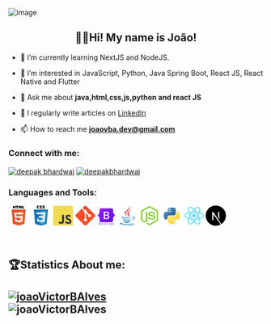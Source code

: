 ![image](https://user-images.githubusercontent.com/86852231/208265251-4dc321d7-8c20-4788-a69f-6d8ef381b560.png)


<h2 align="center">🖖🏻Hi! My name is João!</h2>


- 🌱 I’m currently learning NextJS and NodeJS.

- 💭 I’m interested in JavaScript, Python, Java Spring Boot, React JS, React Native and Flutter

- 💬 Ask me about **java,html,css,js,python and react JS**

- 📝 I regularly write articles on [LinkedIn](https://www.linkedin.com/in/jo%C3%A3o-victor-alves-ab7931163/)

- 📫 How to reach me **joaovba.dev@gmail.com**


<h3 align="left">Connect with me:</h3>
<p align="left">
<a href="https://www.linkedin.com/in/jo%C3%A3o-victor-alves-ab7931163/" target="blank"><img align="center" src="https://raw.githubusercontent.com/rahuldkjain/github-profile-readme-generator/master/src/images/icons/Social/linked-in-alt.svg" alt="deepak bhardwaj" height="30" width="40" /></a>
<a href="https://www.instagram.com/joaovba.dev/" target="blank"><img align="center" src="https://upload.wikimedia.org/wikipedia/commons/thumb/a/a5/Instagram_icon.png/2048px-Instagram_icon.png" alt="deepakbhardwaj" height="40" width="40" /></a>
</p>

<h3 align="left">Languages and Tools:</h3>
<p align="left"> 

<img src="https://raw.githubusercontent.com/devicons/devicon/master/icons/html5/html5-original-wordmark.svg" alt="html5" width="40" height="40"/>
<img src="https://raw.githubusercontent.com/devicons/devicon/master/icons/css3/css3-original-wordmark.svg" alt="css3" width="40" height="40"/>
<img src="https://raw.githubusercontent.com/devicons/devicon/master/icons/javascript/javascript-original.svg" alt="javascript" width="40" height="40"/> 
<img src="https://raw.githubusercontent.com/devicons/devicon/master/icons/git/git-original.svg" alt="git" width="40" height="40"/> 
<img src="https://raw.githubusercontent.com/devicons/devicon/master/icons/bootstrap/bootstrap-original-wordmark.svg" alt="css3" width="35" height="35"/>
<img src="https://raw.githubusercontent.com/devicons/devicon/master/icons/java/java-original.svg" alt="nodejs" width="40" height="40"/> 
<img src="https://raw.githubusercontent.com/devicons/devicon/master/icons/nodejs/nodejs-original.svg" alt="java" width="40" height="40"/> 
<img src="https://raw.githubusercontent.com/devicons/devicon/master/icons/python/python-original.svg" alt="python" width="40" height="40"/>
<img src="https://raw.githubusercontent.com/devicons/devicon/master/icons/react/react-original.svg" alt="react" width="40" height="40"/>
<img src="https://raw.githubusercontent.com/devicons/devicon/master/icons/nextjs/nextjs-original.svg" alt="nextjs" width="40" height="40"/>
</p><br>

<h2>🏆Statistics About me:<h2/>  

<a href="https://github.com/ryo-ma/github-profile-trophy"><img src="https://github-profile-trophy.vercel.app/?username=joaoVictorBAlves&theme=algolia" alt="joaoVictorBAlves" /></a>
<br>
<img src="https://github-readme-streak-stats.herokuapp.com/?user=joaoVictorBAlves&theme=algolia" alt="joaoVictorBAlves" />
<br>

<!---
joaoVictorBAlves/joaoVictorBAlves is a ✨ special ✨ repository because its `README.md` (this file) appears on your GitHub profile.
You can click the Preview link to take a look at your changes.
--->
